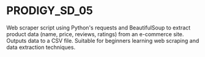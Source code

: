 # PRODIGY_SD_05
Web scraper script using Python's requests and BeautifulSoup to extract product data (name, price, reviews, ratings) from an e-commerce site. Outputs data to a CSV file. Suitable for beginners learning web scraping and data extraction techniques.
